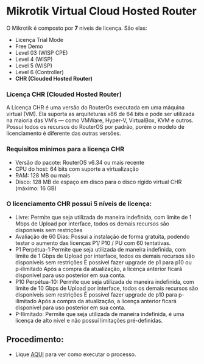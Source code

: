 # Mikrotik Virtual Cloud Hosted Router

O Mikrotik é composto por **7** níveis de licença. São elas:

- Licença Trial Mode
- Free Demo
- Level 03 (WISP CPE)
- Level 4 (WISP)
- Level 5 (WISP)
- Level 6 (Controller)
- **CHR (Clouded Hosted Router)**

### Licença CHR (Clouded Hosted Router)
A Licença CHR é uma versão do RouterOs executada em uma máquina virtual (VM). Ela suporta as arquiteturas x86 de 64 bits e pode ser utilizada na maioria das VM’s — como VMWare, Hyper-V, VirtualBox, KVM e outros. Possui todos os recursos do RouterOS por padrão, porém o modelo de licenciamento é diferente das outras versões.

### Requisitos mínimos para a licença CHR
- Versão do pacote: RouterOS v6.34 ou mais recente
- CPU do host: 64 bits com suporte a virtualização
- RAM: 128 MB ou mais
- Disco: 128 MB de espaço em disco para o disco rígido virtual CHR (máximo: 16 GB)

### O licenciamento CHR possui 5 níveis de licença:

- Livre: Permite que seja utilizada de maneira indefinida,  com limite de  1 Mbps de Upload  por interface, todos os demais recursos são disponíveis sem restrições
- Avaliação de 60 Dias: Possui a instalação de forma gratuita, podendo testar o aumento das licenças P1/ P10 / PU com 60 tentativas.
- P1 Perpétua-1:Permite que seja utilizada de maneira indefinida, com limite de  1 Gbps de Upload  por interface, todos os demais recursos são disponíveis sem restrições É possível fazer upgrade de p1 para p10 ou p-ilimitado Após a compra da atualização, a licença anterior ficará disponível para uso posterior em sua conta.
- P10 Perpétua-10: Permite que seja utilizada de maneira indefinida, com limite de  10 Gbps de Upload  por interface, todos os demais recursos são disponíveis sem restrições É possível fazer upgrade de p10 para p-ilimitado Após a compra da atualização, a licença anterior ficará disponível para uso posterior em sua conta.
- P-Ilimitado: Permite que seja utilizada de maneira indefinida, é uma licença de alto nível e não possuí limitações pré-definidas.

## Procedimento:

- Lique [AQUI](InstalandoCHR.md) para ver como executar o processo.
